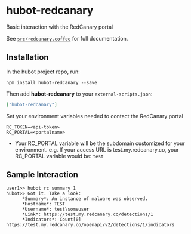 # hubot-redcanary

Basic interaction with the RedCanary portal

See [`src/redcanary.coffee`](src/redcanary.coffee) for full documentation.

## Installation

In the hubot project repo, run:

`npm install hubot-redcanary --save`

Then add **hubot-redcanary** to your `external-scripts.json`:

```json
["hubot-redcanary"]
```

Set your environment variables needed to contact the RedCanary portal

```
RC_TOKEN=<api-token>
RC_PORTAL=<portalname>
```
* Your RC_PORTAL variable will be the subdomain customized for your environment. e.g. If your access URL is test.my.redcanary.co, your RC_PORTAL variable would be: ``` test ```

## Sample Interaction

```
user1>> hubot rc summary 1
hubot>> Got it. Take a look:
      *Summary*​: An instance of malware was observed.
      *Hostname*: TEST
      *Username*: test\someuser
      *Link*: https://test.my.redcanary.co/detections/1
      *Indicators*: Count[0] https://test.my.redcanary.co/openapi/v2/detections/1/indicators
```
